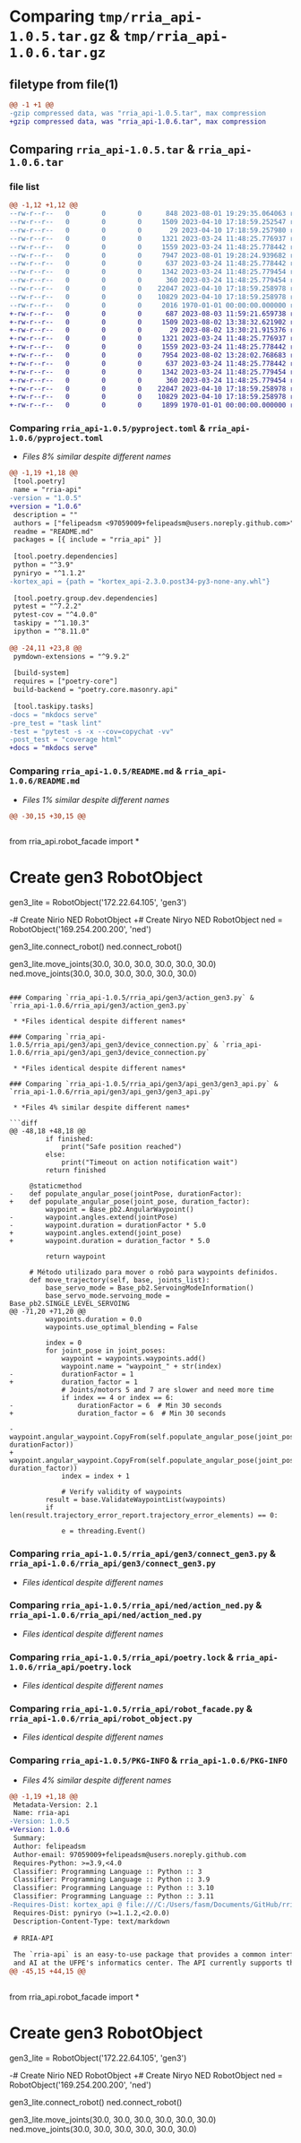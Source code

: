 # Comparing `tmp/rria_api-1.0.5.tar.gz` & `tmp/rria_api-1.0.6.tar.gz`

## filetype from file(1)

```diff
@@ -1 +1 @@
-gzip compressed data, was "rria_api-1.0.5.tar", max compression
+gzip compressed data, was "rria_api-1.0.6.tar", max compression
```

## Comparing `rria_api-1.0.5.tar` & `rria_api-1.0.6.tar`

### file list

```diff
@@ -1,12 +1,12 @@
--rw-r--r--   0        0        0      848 2023-08-01 19:29:35.064063 rria_api-1.0.5/pyproject.toml
--rw-r--r--   0        0        0     1509 2023-04-10 17:18:59.252547 rria_api-1.0.5/README.md
--rw-r--r--   0        0        0       29 2023-04-10 17:18:59.257980 rria_api-1.0.5/rria_api/__init__.py
--rw-r--r--   0        0        0     1321 2023-03-24 11:48:25.776937 rria_api-1.0.5/rria_api/gen3/action_gen3.py
--rw-r--r--   0        0        0     1559 2023-03-24 11:48:25.778442 rria_api-1.0.5/rria_api/gen3/api_gen3/device_connection.py
--rw-r--r--   0        0        0     7947 2023-08-01 19:28:24.939682 rria_api-1.0.5/rria_api/gen3/api_gen3/gen3_api.py
--rw-r--r--   0        0        0      637 2023-03-24 11:48:25.778442 rria_api-1.0.5/rria_api/gen3/connect_gen3.py
--rw-r--r--   0        0        0     1342 2023-03-24 11:48:25.779454 rria_api-1.0.5/rria_api/ned/action_ned.py
--rw-r--r--   0        0        0      360 2023-03-24 11:48:25.779454 rria_api-1.0.5/rria_api/ned/connect_ned.py
--rw-r--r--   0        0        0    22047 2023-04-10 17:18:59.258978 rria_api-1.0.5/rria_api/poetry.lock
--rw-r--r--   0        0        0    10829 2023-04-10 17:18:59.258978 rria_api-1.0.5/rria_api/robot_facade.py
--rw-r--r--   0        0        0     2016 1970-01-01 00:00:00.000000 rria_api-1.0.5/PKG-INFO
+-rw-r--r--   0        0        0      687 2023-08-03 11:59:21.659738 rria_api-1.0.6/pyproject.toml
+-rw-r--r--   0        0        0     1509 2023-08-02 13:38:32.621902 rria_api-1.0.6/README.md
+-rw-r--r--   0        0        0       29 2023-08-02 13:30:21.915376 rria_api-1.0.6/rria_api/__init__.py
+-rw-r--r--   0        0        0     1321 2023-03-24 11:48:25.776937 rria_api-1.0.6/rria_api/gen3/action_gen3.py
+-rw-r--r--   0        0        0     1559 2023-03-24 11:48:25.778442 rria_api-1.0.6/rria_api/gen3/api_gen3/device_connection.py
+-rw-r--r--   0        0        0     7954 2023-08-02 13:28:02.768683 rria_api-1.0.6/rria_api/gen3/api_gen3/gen3_api.py
+-rw-r--r--   0        0        0      637 2023-03-24 11:48:25.778442 rria_api-1.0.6/rria_api/gen3/connect_gen3.py
+-rw-r--r--   0        0        0     1342 2023-03-24 11:48:25.779454 rria_api-1.0.6/rria_api/ned/action_ned.py
+-rw-r--r--   0        0        0      360 2023-03-24 11:48:25.779454 rria_api-1.0.6/rria_api/ned/connect_ned.py
+-rw-r--r--   0        0        0    22047 2023-04-10 17:18:59.258978 rria_api-1.0.6/rria_api/poetry.lock
+-rw-r--r--   0        0        0    10829 2023-04-10 17:18:59.258978 rria_api-1.0.6/rria_api/robot_object.py
+-rw-r--r--   0        0        0     1899 1970-01-01 00:00:00.000000 rria_api-1.0.6/PKG-INFO
```

### Comparing `rria_api-1.0.5/pyproject.toml` & `rria_api-1.0.6/pyproject.toml`

 * *Files 8% similar despite different names*

```diff
@@ -1,19 +1,18 @@
 [tool.poetry]
 name = "rria-api"
-version = "1.0.5"
+version = "1.0.6"
 description = ""
 authors = ["felipeadsm <97059009+felipeadsm@users.noreply.github.com>"]
 readme = "README.md"
 packages = [{ include = "rria_api" }]
 
 [tool.poetry.dependencies]
 python = "^3.9"
 pyniryo = "^1.1.2"
-kortex_api = {path = "kortex_api-2.3.0.post34-py3-none-any.whl"}
 
 [tool.poetry.group.dev.dependencies]
 pytest = "^7.2.2"
 pytest-cov = "^4.0.0"
 taskipy = "^1.10.3"
 ipython = "^8.11.0"
 
@@ -24,11 +23,8 @@
 pymdown-extensions = "^9.9.2"
 
 [build-system]
 requires = ["poetry-core"]
 build-backend = "poetry.core.masonry.api"
 
 [tool.taskipy.tasks]
-docs = "mkdocs serve"
-pre_test = "task lint"
-test = "pytest -s -x --cov=copychat -vv"
-post_test = "coverage html"
+docs = "mkdocs serve"
```

### Comparing `rria_api-1.0.5/README.md` & `rria_api-1.0.6/README.md`

 * *Files 1% similar despite different names*

```diff
@@ -30,15 +30,15 @@
 
 ```
 from rria_api.robot_facade import *
 
 # Create gen3 RobotObject
 gen3_lite = RobotObject('172.22.64.105', 'gen3')
 
-# Create Nirio NED RobotObject
+# Create Niryo NED RobotObject
 ned = RobotObject('169.254.200.200', 'ned')
 
 gen3_lite.connect_robot()
 ned.connect_robot()
 
 gen3_lite.move_joints(30.0, 30.0, 30.0, 30.0, 30.0, 30.0)
 ned.move_joints(30.0, 30.0, 30.0, 30.0, 30.0, 30.0)
```

### Comparing `rria_api-1.0.5/rria_api/gen3/action_gen3.py` & `rria_api-1.0.6/rria_api/gen3/action_gen3.py`

 * *Files identical despite different names*

### Comparing `rria_api-1.0.5/rria_api/gen3/api_gen3/device_connection.py` & `rria_api-1.0.6/rria_api/gen3/api_gen3/device_connection.py`

 * *Files identical despite different names*

### Comparing `rria_api-1.0.5/rria_api/gen3/api_gen3/gen3_api.py` & `rria_api-1.0.6/rria_api/gen3/api_gen3/gen3_api.py`

 * *Files 4% similar despite different names*

```diff
@@ -48,18 +48,18 @@
         if finished:
             print("Safe position reached")
         else:
             print("Timeout on action notification wait")
         return finished
 
     @staticmethod
-    def populate_angular_pose(jointPose, durationFactor):
+    def populate_angular_pose(joint_pose, duration_factor):
         waypoint = Base_pb2.AngularWaypoint()
-        waypoint.angles.extend(jointPose)
-        waypoint.duration = durationFactor * 5.0
+        waypoint.angles.extend(joint_pose)
+        waypoint.duration = duration_factor * 5.0
 
         return waypoint
 
     # Método utilizado para mover o robô para waypoints definidos.
     def move_trajectory(self, base, joints_list):
         base_servo_mode = Base_pb2.ServoingModeInformation()
         base_servo_mode.servoing_mode = Base_pb2.SINGLE_LEVEL_SERVOING
@@ -71,20 +71,20 @@
         waypoints.duration = 0.0
         waypoints.use_optimal_blending = False
 
         index = 0
         for joint_pose in joint_poses:
             waypoint = waypoints.waypoints.add()
             waypoint.name = "waypoint_" + str(index)
-            durationFactor = 1
+            duration_factor = 1
             # Joints/motors 5 and 7 are slower and need more time
             if index == 4 or index == 6:
-                durationFactor = 6  # Min 30 seconds
+                duration_factor = 6  # Min 30 seconds
 
-            waypoint.angular_waypoint.CopyFrom(self.populate_angular_pose(joint_pose, durationFactor))
+            waypoint.angular_waypoint.CopyFrom(self.populate_angular_pose(joint_pose, duration_factor))
             index = index + 1
 
             # Verify validity of waypoints
         result = base.ValidateWaypointList(waypoints)
         if len(result.trajectory_error_report.trajectory_error_elements) == 0:
 
             e = threading.Event()
```

### Comparing `rria_api-1.0.5/rria_api/gen3/connect_gen3.py` & `rria_api-1.0.6/rria_api/gen3/connect_gen3.py`

 * *Files identical despite different names*

### Comparing `rria_api-1.0.5/rria_api/ned/action_ned.py` & `rria_api-1.0.6/rria_api/ned/action_ned.py`

 * *Files identical despite different names*

### Comparing `rria_api-1.0.5/rria_api/poetry.lock` & `rria_api-1.0.6/rria_api/poetry.lock`

 * *Files identical despite different names*

### Comparing `rria_api-1.0.5/rria_api/robot_facade.py` & `rria_api-1.0.6/rria_api/robot_object.py`

 * *Files identical despite different names*

### Comparing `rria_api-1.0.5/PKG-INFO` & `rria_api-1.0.6/PKG-INFO`

 * *Files 4% similar despite different names*

```diff
@@ -1,19 +1,18 @@
 Metadata-Version: 2.1
 Name: rria-api
-Version: 1.0.5
+Version: 1.0.6
 Summary: 
 Author: felipeadsm
 Author-email: 97059009+felipeadsm@users.noreply.github.com
 Requires-Python: >=3.9,<4.0
 Classifier: Programming Language :: Python :: 3
 Classifier: Programming Language :: Python :: 3.9
 Classifier: Programming Language :: Python :: 3.10
 Classifier: Programming Language :: Python :: 3.11
-Requires-Dist: kortex_api @ file:///C:/Users/fasm/Documents/GitHub/rria_api/kortex_api-2.3.0.post34-py3-none-any.whl
 Requires-Dist: pyniryo (>=1.1.2,<2.0.0)
 Description-Content-Type: text/markdown
 
 # RRIA-API
 
 The `rria-api` is an easy-to-use package that provides a common interface to control robots used by the Residence in Robotics
 and AI at the UFPE's informatics center. The API currently supports the use of Kinova Gen3 lite and Niryo NED, with
@@ -45,15 +44,15 @@
 
 ```
 from rria_api.robot_facade import *
 
 # Create gen3 RobotObject
 gen3_lite = RobotObject('172.22.64.105', 'gen3')
 
-# Create Nirio NED RobotObject
+# Create Niryo NED RobotObject
 ned = RobotObject('169.254.200.200', 'ned')
 
 gen3_lite.connect_robot()
 ned.connect_robot()
 
 gen3_lite.move_joints(30.0, 30.0, 30.0, 30.0, 30.0, 30.0)
 ned.move_joints(30.0, 30.0, 30.0, 30.0, 30.0, 30.0)
```

